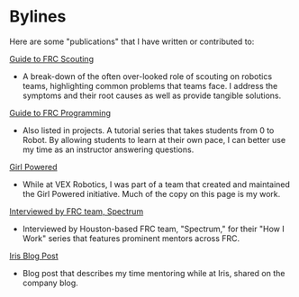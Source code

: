 # Bylines

Here are some "publications" that I have written or contributed to:

[Guide to FRC Scouting](https://www.chiefdelphi.com/t/your-scouts-hate-scouting-and-your-data-is-bad-heres-why/352340)
- A break-down of the often over-looked role of scouting on robotics teams, highlighting common problems that teams face. I address the symptoms and their root causes as well as provide tangible solutions.

[Guide to FRC Programming](https://kwiden.github.io/LetsLearnProgramming/)
- Also listed in projects. A tutorial series that takes students from 0 to Robot. By allowing students to learn at their own pace, I can better use my time as an instructor answering questions.

[Girl Powered](https://www.girlpowered.com/why-girl-powered/) 
- While at VEX Robotics, I was part of a team that created and maintained the Girl Powered initiative. Much of the copy on this page is my work.

[Interviewed by FRC team, Spectrum](http://blog.spectrum3847.org/2016/10/katie-widen-this-is-how-i-work.html)
- Interviewed by Houston-based FRC team, "Spectrum," for their "How I Work" series that features prominent mentors across FRC.

[Iris Blog Post](https://www.irisonboard.com/2019/04/09/educational-robotics-iris-and-you/)
- Blog post that describes my time mentoring while at Iris, shared on the company blog.

